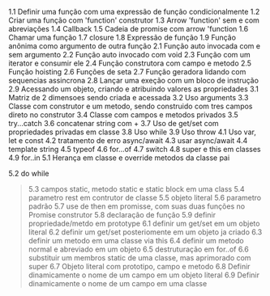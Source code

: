 1.1 Definir uma função com uma expressão de função condicionalmente
1.2 Criar uma função com 'function' construtor
1.3 Arrow 'function' sem e com abreviações
1.4 Callback
1.5 Cadeia de promise com arrow 'function
1.6 Chamar uma função
1.7 closure
1.8 Expressão de função
1.9 Função anônima como argumento de outra função
2.1 Função auto invocada com e sem argumento
2.2 Função auto invocado com void
2.3 Função com um iterator e consumir ele
2.4 Função construtora com campo e metodo
2.5 Função hoisting
2.6 Funções de seta
2.7 Função geradora lidando com sequencias assincrona
2.8 Lançar uma exeção com um bloco de instrução
2.9 Acessando um objeto, criando e atribuindo valores as propriedades
3.1 Matriz de 2 dimensoes sendo criada e acessada
3.2 Uso arguments
3.3 Classe com construtor e um metodo, sendo construido com tres campos direto no construtor
3.4 Classe com campos e metodos privados
3.5 try...catch
3.6 concatenar string com +
3.7 Uso de get/set com propriedades privadas em classe
3.8 Uso while
3.9 Uso throw
4.1 Uso var, let e const
4.2 tratamento de erro async/await
4.3 usar async/await
4.4 template string
4.5 typeof
4.6 for...of
4.7 switch
4.8 super e this em classes
4.9 for..in
5.1 Herança em classe e override metodos da classe pai

5.2 do while
> 5.3 campos static, metodo static e static block em uma class
> 5.4 parametro rest em contrutor de classe
5.5 objeto literal
5.6 parametro padrão
> 5.7 use de then em promisse, com suas duas funções no Promise construtor
5.8 declaração de função
5.9 definir propriedade/metdo em prototype
> 6.1 definir um get/set em um objeto literal
6.2 definir um get/set posteriomente em um objeto ja criado
6.3 definir um metodo em uma classe via this
> 6.4 definir um metodo normal e abreviado em um objeto
> 6.5 destruturação em for..of
> 6.6 substituir um membros static de uma classe, mas aprimorado com super
6.7 Objeto literal com prototipo, campo e metodo
6.8 Definir dinamicamente o nome de um campo em um objeto literal
6.9 Definir dinamicamente o nome de um campo em uma classe